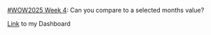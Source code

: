 
[#WOW2025 Week 4](https://workout-wednesday.com/2025w4tab/): Can you compare to a selected months value?



[Link](https://public.tableau.com/app/profile/amira.salama/viz/WOW2025Week4Canyoucomparetoaselectedmonthsvalue_17382709154660/WOW2025W4) to my Dashboard
